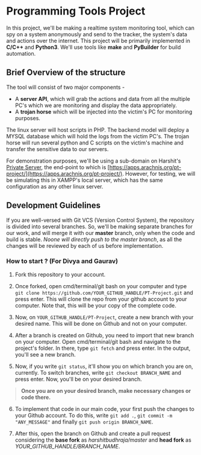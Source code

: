 # Programming Tools Project

In this project, we'll be making a realtime system monitoring tool, which can spy on a system anonymously and send to the tracker, the system's data and actions over the internet. This project will be primarily implemented in **C/C++** and **Python3**. We'll use tools like **make**  and **PyBuilder** for build automation.



## Brief Overview of the structure

The tool will consist of two major components - 
* A **server API**, which will grab the actions and data from all the multiple PC's which we are monitoring and display the data appropriately.
* A **trojan horse** which will be injected into the victim's PC for monitoring purposes.

The linux server will host scripts in PHP. The backend model will deploy a MYSQL database which will hold the logs from the victim PC's. The trojan horse will run several python and C scripts on the victim's machine and transfer the sensitive data to our servers.

For demonstration purposes, we'll be using a sub-domain on Harshit's [Private Server](https://arachnis.org), the end-point to which is [https://apps.arachnis.org/pt-project/](https://apps.arachnis.org/pt-project/). However, for testing, we will be simulating this in XAMPP's local server, which has the same configuration as any other linux server.



## Development Guidelines

If you are well-versed with Git VCS (Version Control System), the repository is divided into several branches. So, we'll be making separate branches for our work, and will merge it with our **master** branch, only when the code and build is stable. *Noone will directly push to the master branch*, as all the changes will be reviewed by each of us before implementation.


### How to start ? (For Divya and Gaurav)

1. Fork this repository to your account.

2. Once forked, open cmd/terminal/git bash on your computer and type `git clone https://github.com/YOUR_GITHUB_HANDLE/PT-Project.git` and press enter. This will clone the repo from your github account to your computer. Note that, this will be your copy of the complete code.

3. Now, on `YOUR_GITHUB_HANDLE/PT-Project`, create a new branch with your desired name. This will be done on Github and not on your computer.

4. After a branch is created on Github, you need to import that new branch on your computer. Open cmd/terminal/git bash and navigate to the project's folder. In there, type `git fetch` and press enter. In the output, you'll see a new branch.

5. Now, if you write `git status`, it'll show you on which branch you are on, currently. To switch branches, write `git checkout BRANCH_NAME` and press enter. Now, you'll be on your desired branch.


> **Once you are on your desired branch, make necessary changes or code there.**

6. To implement that code in our main code, your first push the changes to your Github account. To do this, write `git add .`, `git commit -m "ANY_MESSAGE"` and finally `git push origin BRANCH_NAME`.

7. After this, open the branch on Github and create a pull request considering the **base fork** as *harshitbudhraja/master* and **head fork** as *YOUR_GITHUB_HANDLE/BRANCH_NAME*.
